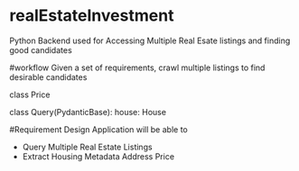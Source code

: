 # realEstateInvestment
Python Backend used for Accessing Multiple Real Esate listings and finding good candidates

#workflow 
Given a set of requirements, crawl multiple listings to find desirable candidates

class Price 




class Query(PydanticBase):
    house: House

#Requirement Design 
Application will be able to 
- Query Multiple Real Estate Listings
- Extract Housing Metadata
    Address
    Price


